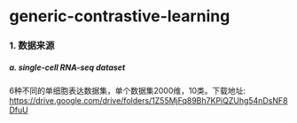 # generic-contrastive-learning

### 1. 数据来源

##### a. single-cell RNA-seq dataset

6种不同的单细胞表达数据集，单个数据集2000维，10类。下载地址: https://drive.google.com/drive/folders/1Z55MjFq89Bh7KPiQZUhg54nDsNF8DfuU
